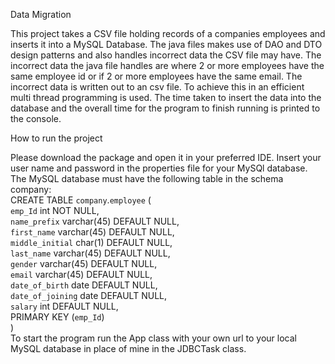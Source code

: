 Data Migration

This project takes a CSV file holding records of a companies employees and inserts it into a MySQL Database. 
The java files makes use of DAO and DTO design patterns and also handles incorrect data the CSV file may have. 
The incorrect data the java file handles are where 2 or more employees have the same employee id or if 2 or more employees have the same email. 
The incorrect data is written out to an csv file. To achieve this in an efficient multi thread programming is used. The time taken to insert the data into the database and the overall time for the program to finish running is printed to the console. 

How to run the project 

Please download the package and open it in your preferred IDE. 
Insert your user name and password in the properties file for your MySQl database. The MySQL database must have the following table in the schema company: <br>
CREATE TABLE `company`.``employee`` (<br>
  `emp_Id` int NOT NULL,<br>
  `name_prefix` varchar(45) DEFAULT NULL,<br>
  `first_name` varchar(45) DEFAULT NULL,<br>
  `middle_initial` char(1) DEFAULT NULL,<br>
  `last_name` varchar(45) DEFAULT NULL,<br>
  `gender` varchar(45) DEFAULT NULL,<br>
  `email` varchar(45) DEFAULT NULL,<br>
  `date_of_birth` date DEFAULT NULL,<br>
  `date_of_joining` date DEFAULT NULL,<br>
  `salary` int DEFAULT NULL,<br>
  PRIMARY KEY (`emp_Id`)<br>
)<br>
To start the program run the App class with your own url to your local MySQL database in place of mine in the JDBCTask class. 
